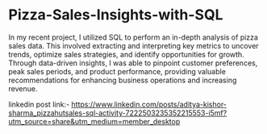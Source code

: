 # Pizza-Sales-Insights-with-SQL

In my recent project, I utilized SQL to perform an in-depth analysis of pizza sales data. This involved extracting and interpreting key metrics to uncover trends, optimize sales strategies, and identify opportunities for growth. Through data-driven insights, I was able to pinpoint customer preferences, peak sales periods, and product performance, providing valuable recommendations for enhancing business operations and increasing revenue.

linkedin post link:-  https://www.linkedin.com/posts/aditya-kishor-sharma_pizzahutsales-sql-activity-7222503235352215553-i5mf?utm_source=share&utm_medium=member_desktop
